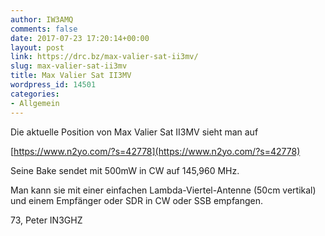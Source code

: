```yaml
---
author: IW3AMQ
comments: false
date: 2017-07-23 17:20:14+00:00
layout: post
link: https://drc.bz/max-valier-sat-ii3mv/
slug: max-valier-sat-ii3mv
title: Max Valier Sat II3MV
wordpress_id: 14501
categories:
- Allgemein
---
```


Die aktuelle Position von Max Valier Sat II3MV sieht man auf




[https://www.n2yo.com/?s=42778](https://www.n2yo.com/?s=42778)

Seine Bake sendet mit 500mW in CW auf 145,960 MHz.








Man kann sie mit einer einfachen Lambda-Viertel-Antenne (50cm vertikal) und einem Empfänger oder SDR in CW oder SSB empfangen.

73, Peter IN3GHZ




<!-- more -->

